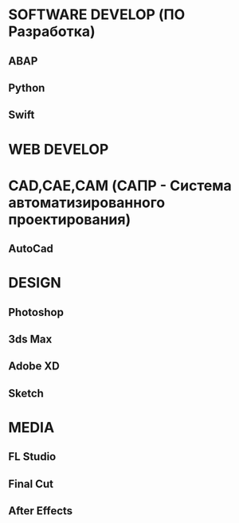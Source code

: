 # SOFTWARE DEVELOP (ПО Разработка)
## ABAP

## Python

## Swift

# WEB DEVELOP


# CAD,CAE,CAM (САПР - Система автоматизированного проектирования)
## AutoCad

# DESIGN
## Photoshop

## 3ds Max

## Adobe XD

## Sketch

# MEDIA
## 

## FL Studio

## Final Cut

## After Effects

